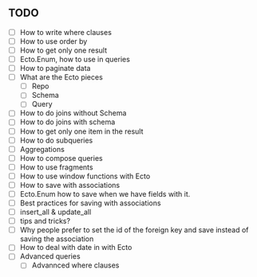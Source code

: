 ## TODO

- [ ] How to write where clauses
- [ ] How to use order by
- [ ] How to get only one result
- [ ] Ecto.Enum, how to use in queries
- [ ] How to paginate data
- [ ] What are the Ecto pieces
  - [ ] Repo
  - [ ] Schema
  - [ ] Query
- [ ] How to do joins without Schema
- [ ] How to do joins with schema
- [ ] How to get only one item in the result
- [ ] How to do subqueries
- [ ] Aggregations
- [ ] How to compose queries
- [ ] How to use fragments
- [ ] How to use window functions with Ecto
- [ ] How to save with associations
- [ ] Ecto.Enum how to save when we have fields with it.
- [ ] Best practices for saving with associations
- [ ] insert_all & update_all
- [ ] tips and tricks?
- [ ] Why people prefer to set the id of the foreign key and save instead of saving the association
- [ ] How to deal with date in with Ecto
- [ ] Advanced queries
  - [ ] Advannced where clauses
